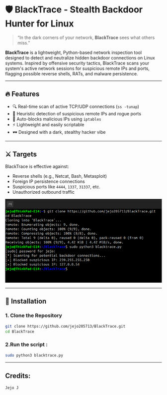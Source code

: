 # 🛡️ BlackTrace - Stealth Backdoor Hunter for Linux

> “In the dark corners of your network, **BlackTrace** sees what others miss.”

**BlackTrace** is a lightweight, Python-based network inspection tool designed to detect and neutralize hidden backdoor connections on Linux systems. Inspired by offensive security tactics, BlackTrace scans your system's active network sessions for suspicious remote IPs and ports, flagging possible reverse shells, RATs, and malware persistence.

---

## 🔥 Features

- 🔍 Real-time scan of active TCP/UDP connections (`ss -tunap`)
- 🧠 Heuristic detection of suspicious remote IPs and rogue ports
- 🔐 Auto-blocks malicious IPs using `iptables`
- ⚡ Lightweight and easily scriptable
- 🕶️ Designed with a dark, stealthy hacker vibe

---

## ⚔️ Targets

BlackTrace is effective against:

- Reverse shells (e.g., Netcat, Bash, Metasploit)
- Foreign IP persistence connections
- Suspicious ports like `4444`, `1337`, `31337`, etc.
- Unauthorized outbound traffic
  
![Working](https://github.com/jejo205713/BlackTrace/blob/main/working.png)

---

## 🚀 Installation

### 1. Clone the Repository

```bash
git clone https://github.com/jejo205713/BlackTrace.git
cd BlackTrace
```

### 2.Run the script :
```bash
sudo python3 blacktrace.py
```

---
## Credits:
```bash
Jejo J
```
